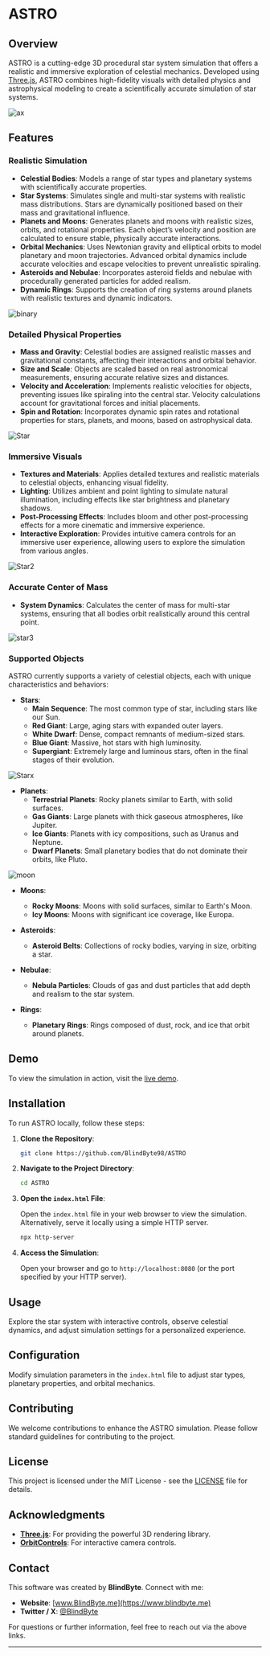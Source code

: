 # ASTRO

## Overview

ASTRO is a cutting-edge 3D procedural star system simulation that offers a realistic and immersive exploration of celestial mechanics. Developed using [Three.js](https://threejs.org/), ASTRO combines high-fidelity visuals with detailed physics and astrophysical modeling to create a scientifically accurate simulation of star systems.

![ax](https://github.com/user-attachments/assets/bab92f5d-ce84-4a7e-9a58-efdc3c963384)

## Features

### Realistic Simulation

- **Celestial Bodies**: Models a range of star types and planetary systems with scientifically accurate properties.
- **Star Systems**: Simulates single and multi-star systems with realistic mass distributions. Stars are dynamically positioned based on their mass and gravitational influence.
- **Planets and Moons**: Generates planets and moons with realistic sizes, orbits, and rotational properties. Each object’s velocity and position are calculated to ensure stable, physically accurate interactions.
- **Orbital Mechanics**: Uses Newtonian gravity and elliptical orbits to model planetary and moon trajectories. Advanced orbital dynamics include accurate velocities and escape velocities to prevent unrealistic spiraling.
- **Asteroids and Nebulae**: Incorporates asteroid fields and nebulae with procedurally generated particles for added realism.
- **Dynamic Rings**: Supports the creation of ring systems around planets with realistic textures and dynamic indicators.

![binary](https://github.com/user-attachments/assets/3b86d9a1-54a6-46e5-9aee-583ab5f1387c)

### Detailed Physical Properties

- **Mass and Gravity**: Celestial bodies are assigned realistic masses and gravitational constants, affecting their interactions and orbital behavior.
- **Size and Scale**: Objects are scaled based on real astronomical measurements, ensuring accurate relative sizes and distances.
- **Velocity and Acceleration**: Implements realistic velocities for objects, preventing issues like spiraling into the central star. Velocity calculations account for gravitational forces and initial placements.
- **Spin and Rotation**: Incorporates dynamic spin rates and rotational properties for stars, planets, and moons, based on astrophysical data.

![Star](https://github.com/user-attachments/assets/e89861b2-ca49-488f-bb69-94c1d203a887)

### Immersive Visuals

- **Textures and Materials**: Applies detailed textures and realistic materials to celestial objects, enhancing visual fidelity.
- **Lighting**: Utilizes ambient and point lighting to simulate natural illumination, including effects like star brightness and planetary shadows.
- **Post-Processing Effects**: Includes bloom and other post-processing effects for a more cinematic and immersive experience.
- **Interactive Exploration**: Provides intuitive camera controls for an immersive user experience, allowing users to explore the simulation from various angles.

![Star2](https://github.com/user-attachments/assets/a58e340f-cfb0-46c7-a52f-fbea3d475961)

### Accurate Center of Mass

- **System Dynamics**: Calculates the center of mass for multi-star systems, ensuring that all bodies orbit realistically around this central point.

![star3](https://github.com/user-attachments/assets/7cd97547-dbeb-4292-a618-e31908c48e15)

### Supported Objects

ASTRO currently supports a variety of celestial objects, each with unique characteristics and behaviors:

- **Stars**:
  - **Main Sequence**: The most common type of star, including stars like our Sun.
  - **Red Giant**: Large, aging stars with expanded outer layers.
  - **White Dwarf**: Dense, compact remnants of medium-sized stars.
  - **Blue Giant**: Massive, hot stars with high luminosity.
  - **Supergiant**: Extremely large and luminous stars, often in the final stages of their evolution.

![Starx](https://github.com/user-attachments/assets/97fc1c02-3615-4be5-b600-0bfaee4a3440)

- **Planets**:
  - **Terrestrial Planets**: Rocky planets similar to Earth, with solid surfaces.
  - **Gas Giants**: Large planets with thick gaseous atmospheres, like Jupiter.
  - **Ice Giants**: Planets with icy compositions, such as Uranus and Neptune.
  - **Dwarf Planets**: Small planetary bodies that do not dominate their orbits, like Pluto.

![moon](https://github.com/user-attachments/assets/b7ef23a6-9976-491f-9b52-1efe91ac84fe)

- **Moons**:
  - **Rocky Moons**: Moons with solid surfaces, similar to Earth's Moon.
  - **Icy Moons**: Moons with significant ice coverage, like Europa.

- **Asteroids**:
  - **Asteroid Belts**: Collections of rocky bodies, varying in size, orbiting a star.

- **Nebulae**:
  - **Nebula Particles**: Clouds of gas and dust particles that add depth and realism to the star system.

- **Rings**:
  - **Planetary Rings**: Rings composed of dust, rock, and ice that orbit around planets.

## Demo

To view the simulation in action, visit the [live demo](https://blindbyte98.github.io/ASTRO/).

## Installation

To run ASTRO locally, follow these steps:

1. **Clone the Repository**:

    ```bash
    git clone https://github.com/BlindByte98/ASTRO
    ```

2. **Navigate to the Project Directory**:

    ```bash
    cd ASTRO
    ```

3. **Open the `index.html` File**:

    Open the `index.html` file in your web browser to view the simulation. Alternatively, serve it locally using a simple HTTP server.

    ```bash
    npx http-server
    ```

4. **Access the Simulation**:

    Open your browser and go to `http://localhost:8080` (or the port specified by your HTTP server).

## Usage

Explore the star system with interactive controls, observe celestial dynamics, and adjust simulation settings for a personalized experience.

## Configuration

Modify simulation parameters in the `index.html` file to adjust star types, planetary properties, and orbital mechanics.

## Contributing

We welcome contributions to enhance the ASTRO simulation. Please follow standard guidelines for contributing to the project.

## License

This project is licensed under the MIT License - see the [LICENSE](LICENSE) file for details.

## Acknowledgments

- **[Three.js](https://threejs.org/)**: For providing the powerful 3D rendering library.
- **[OrbitControls](https://threejs.org/examples/#orbitcontrols)**: For interactive camera controls.

## Contact

This software was created by **BlindByte**. Connect with me:

- **Website**: [www.BlindByte.me](https://www.blindbyte.me)
- **Twitter / X**: [@BlindByte](https://twitter.com/BlindByte)

For questions or further information, feel free to reach out via the above links.

---

